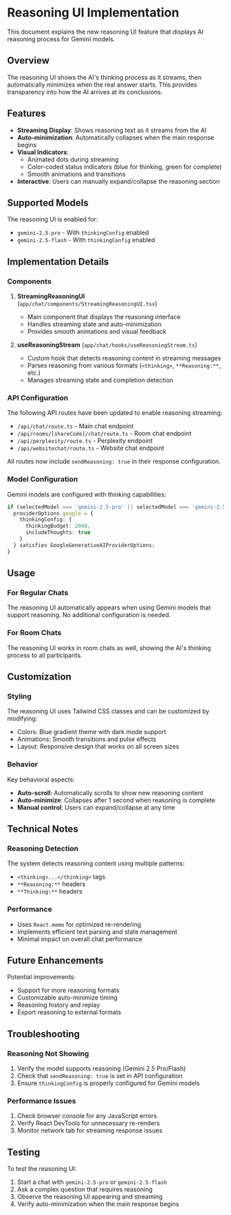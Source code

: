 # Reasoning UI Implementation

This document explains the new reasoning UI feature that displays AI reasoning process for Gemini models.

## Overview

The reasoning UI shows the AI's thinking process as it streams, then automatically minimizes when the real answer starts. This provides transparency into how the AI arrives at its conclusions.

## Features

- **Streaming Display**: Shows reasoning text as it streams from the AI
- **Auto-minimization**: Automatically collapses when the main response begins
- **Visual Indicators**: 
  - Animated dots during streaming
  - Color-coded status indicators (blue for thinking, green for complete)
  - Smooth animations and transitions
- **Interactive**: Users can manually expand/collapse the reasoning section

## Supported Models

The reasoning UI is enabled for:
- `gemini-2.5-pro` - With `thinkingConfig` enabled
- `gemini-2.5-flash` - With `thinkingConfig` enabled

## Implementation Details

### Components

1. **StreamingReasoningUI** (`app/chat/components/StreamingReasoningUI.tsx`)
   - Main component that displays the reasoning interface
   - Handles streaming state and auto-minimization
   - Provides smooth animations and visual feedback

2. **useReasoningStream** (`app/chat/hooks/useReasoningStream.ts`)
   - Custom hook that detects reasoning content in streaming messages
   - Parses reasoning from various formats (`<thinking>`, `**Reasoning:**`, etc.)
   - Manages streaming state and completion detection

### API Configuration

The following API routes have been updated to enable reasoning streaming:

- `/api/chat/route.ts` - Main chat endpoint
- `/api/rooms/[shareCode]/chat/route.ts` - Room chat endpoint  
- `/api/perplexity/route.ts` - Perplexity endpoint
- `/api/websitechat/route.ts` - Website chat endpoint

All routes now include `sendReasoning: true` in their response configuration.

### Model Configuration

Gemini models are configured with thinking capabilities:

```typescript
if (selectedModel === 'gemini-2.5-pro' || selectedModel === 'gemini-2.5-flash') {
  providerOptions.google = {
    thinkingConfig: {
      thinkingBudget: 2048,
      includeThoughts: true
    }
  } satisfies GoogleGenerativeAIProviderOptions;
}
```

## Usage

### For Regular Chats

The reasoning UI automatically appears when using Gemini models that support reasoning. No additional configuration is needed.

### For Room Chats

The reasoning UI works in room chats as well, showing the AI's thinking process to all participants.

## Customization

### Styling

The reasoning UI uses Tailwind CSS classes and can be customized by modifying:
- Colors: Blue gradient theme with dark mode support
- Animations: Smooth transitions and pulse effects
- Layout: Responsive design that works on all screen sizes

### Behavior

Key behavioral aspects:
- **Auto-scroll**: Automatically scrolls to show new reasoning content
- **Auto-minimize**: Collapses after 1 second when reasoning is complete
- **Manual control**: Users can expand/collapse at any time

## Technical Notes

### Reasoning Detection

The system detects reasoning content using multiple patterns:
- `<thinking>...</thinking>` tags
- `**Reasoning:**` headers
- `**Thinking:**` headers

### Performance

- Uses `React.memo` for optimized re-rendering
- Implements efficient text parsing and state management
- Minimal impact on overall chat performance

## Future Enhancements

Potential improvements:
- Support for more reasoning formats
- Customizable auto-minimize timing
- Reasoning history and replay
- Export reasoning to external formats

## Troubleshooting

### Reasoning Not Showing

1. Verify the model supports reasoning (Gemini 2.5 Pro/Flash)
2. Check that `sendReasoning: true` is set in API configuration
3. Ensure `thinkingConfig` is properly configured for Gemini models

### Performance Issues

1. Check browser console for any JavaScript errors
2. Verify React DevTools for unnecessary re-renders
3. Monitor network tab for streaming response issues

## Testing

To test the reasoning UI:

1. Start a chat with `gemini-2.5-pro` or `gemini-2.5-flash`
2. Ask a complex question that requires reasoning
3. Observe the reasoning UI appearing and streaming
4. Verify auto-minimization when the main response begins